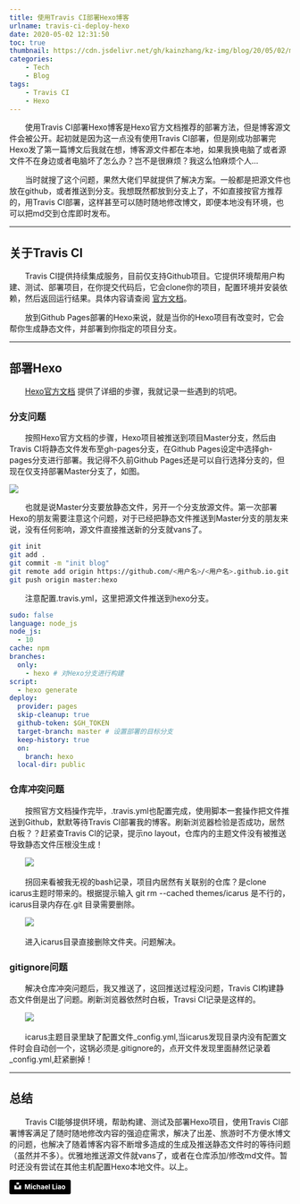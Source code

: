 ```yaml
---
title: 使用Travis CI部署Hexo博客
urlname: travis-ci-deploy-hexo
date: 2020-05-02 12:31:50
toc: true
thumbnail: https://cdn.jsdelivr.net/gh/kainzhang/kz-img/blog/20/05/02/michael-liao-GQe23-3-Lf8-unsplash.jpg
categories: 
    - Tech
    - Blog
tags:
    - Travis CI
    - Hexo
---
```


&emsp;&emsp;使用Travis CI部署Hexo博客是Hexo官方文档推荐的部署方法，但是博客源文件会被公开。起初就是因为这一点没有使用Travis CI部署，但是刚成功部署完Hexo发了第一篇博文后我就在想，博客源文件都在本地，如果我换电脑了或者源文件不在身边或者电脑坏了怎么办？岂不是很麻烦？我这么怕麻烦个人...

&emsp;&emsp;当时就搜了这个问题，果然大佬们早就提供了解决方案。一般都是把源文件也放在github，或者推送到分支。我想既然都放到分支上了，不如直接按官方推荐的，用Travis CI部署，这样甚至可以随时随地修改博文，即便本地没有环境，也可以把md交到仓库即时发布。

<!--more-->

---

## 关于Travis CI

&emsp;&emsp;Travis CI提供持续集成服务，目前仅支持Github项目。它提供环境帮用户构建、测试、部署项目，在你提交代码后，它会clone你的项目，配置环境并安装依赖，然后返回运行结果。具体内容请查阅 [官方文档](https://docs.travis-ci.com/)。

&emsp;&emsp;放到Github Pages部署的Hexo来说，就是当你的Hexo项目有改变时，它会帮你生成静态文件，并部署到你指定的项目分支。

---

## 部署Hexo

&emsp;&emsp;[Hexo官方文档](https://hexo.io/zh-cn/docs/github-pages) 提供了详细的步骤，我就记录一些遇到的坑吧。

### 分支问题

&emsp;&emsp;按照Hexo官方文档的步骤，Hexo项目被推送到项目Master分支，然后由Travis CI将静态文件发布至gh-pages分支，在Github Pages设定中选择gh-pages分支进行部署。我记得不久前Github Pages还是可以自行选择分支的，但现在仅支持部署Master分支了，如图。

![](https://cdn.jsdelivr.net/gh/kainzhang/kz-img/blog/20/05/02/200502-0.png)

&emsp;&emsp;也就是说Master分支要放静态文件，另开一个分支放源文件。第一次部署Hexo的朋友需要注意这个问题，对于已经把静态文件推送到Master分支的朋友来说，没有任何影响，源文件直接推送新的分支就vans了。

``` bash
git init
git add .
git commit -m "init blog"
git remote add origin https://github.com/<用户名>/<用户名>.github.io.git
git push origin master:hexo
```

&emsp;&emsp;注意配置.travis.yml，这里把源文件推送到hexo分支。

``` yml .travis.yml
sudo: false
language: node_js
node_js:
  - 10
cache: npm
branches:
  only:
    - hexo # 对Hexo分支进行构建
script:
  - hexo generate
deploy:
  provider: pages
  skip-cleanup: true
  github-token: $GH_TOKEN
  target-branch: master # 设置部署的目标分支
  keep-history: true
  on:
    branch: hexo
  local-dir: public
```

### 仓库冲突问题

&emsp;&emsp;按照官方文档操作完毕，.travis.yml也配置完成，使用脚本一套操作把文件推送到Github，默默等待Travis CI部署我的博客。刷新浏览器检验是否成功，居然白板？？赶紧查Travis CI的记录，提示no layout，仓库内的主题文件没有被推送导致静态文件压根没生成！

&emsp;&emsp;![](https://cdn.jsdelivr.net/gh/kainzhang/kz-img/blog/20/05/02/200502-1.png)

&emsp;&emsp;拐回来看被我无视的bash记录，项目内居然有关联别的仓库？是clone icarus主题时带来的。根据提示输入 git rm --cached themes/icarus 是不行的，icarus目录内存在.git 目录需要删除。

&emsp;&emsp;![](https://cdn.jsdelivr.net/gh/kainzhang/kz-img/blog/20/05/02/200502-2.png)

&emsp;&emsp;进入icarus目录直接删除文件夹。问题解决。

### gitignore问题

&emsp;&emsp;解决仓库冲突问题后，我又推送了，这回推送过程没问题，Travis CI构建静态文件倒是出了问题。刷新浏览器依然时白板，Travsi CI记录是这样的。

&emsp;&emsp;![](https://cdn.jsdelivr.net/gh/kainzhang/kz-img/blog/20/05/02/200502-3.png)

&emsp;&emsp;icarus主题目录里缺了配置文件_config.yml,当icarus发现目录内没有配置文件时会自动创一个，这锅必须是.gitignore的，点开文件发现里面赫然记录着_config.yml,赶紧删掉！

---

## 总结

&emsp;&emsp;Travis CI能够提供环境，帮助构建、测试及部署Hexo项目，使用Travis CI部署博客满足了随时随地修改内容的强迫症需求，解决了出差、旅游时不方便水博文的问题，也解决了随着博客内容不断增多造成的生成及推送静态文件时的等待问题（虽然并不多）。优雅地推送源文件就vans了，或者在仓库添加/修改md文件。暂时还没有尝试在其他主机配置Hexo本地文件。以上。

<a style="background-color:black;color:white;text-decoration:none;padding:4px 6px;font-family:-apple-system, BlinkMacSystemFont, &quot;San Francisco&quot;, &quot;Helvetica Neue&quot;, Helvetica, Ubuntu, Roboto, Noto, &quot;Segoe UI&quot;, Arial, sans-serif;font-size:12px;font-weight:bold;line-height:1.2;display:inline-block;border-radius:3px" href="https://unsplash.com/@mjliao?utm_medium=referral&amp;utm_campaign=photographer-credit&amp;utm_content=creditBadge" target="_blank" rel="noopener noreferrer" title="Download free do whatever you want high-resolution photos from Michael Liao"><span style="display:inline-block;padding:2px 3px"><svg xmlns="http://www.w3.org/2000/svg" style="height:12px;width:auto;position:relative;vertical-align:middle;top:-2px;fill:white" viewBox="0 0 32 32"><title>unsplash-logo</title><path d="M10 9V0h12v9H10zm12 5h10v18H0V14h10v9h12v-9z"></path></svg></span><span style="display:inline-block;padding:2px 3px">Michael Liao</span></a>